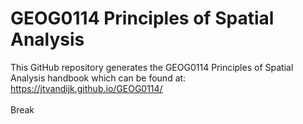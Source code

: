 # GEOG0114 Principles of Spatial Analysis

This GitHub repository generates the GEOG0114 Principles of Spatial Analysis handbook which can be found at: https://jtvandijk.github.io/GEOG0114/
\
\
Break
